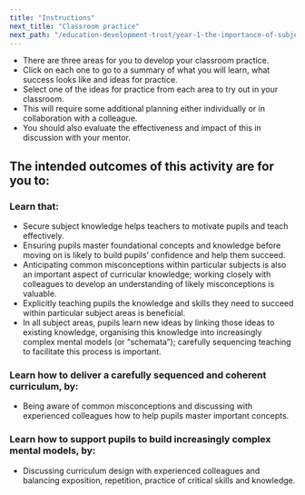 ```yaml
---
title: "Instructions"
next_title: "Classroom practice"
next_path: "/education-development-trust/year-1-the-importance-of-subject-and-curriculum-knowledge/spring-week-5-ect-classroom-practice"
---
```


- There are three areas for you to develop your classroom practice.
- Click on each one to go to a summary of what you will learn, what success looks like and ideas for practice.
- Select one of the ideas for practice from each area to try out in your classroom.
- This will require some additional planning either individually or in collaboration with a colleague.
- You should also evaluate the effectiveness and impact of this in discussion with your mentor.

## The intended outcomes of this activity are for you to:

### Learn that:

- Secure subject knowledge helps teachers to motivate pupils and teach effectively.
- Ensuring pupils master foundational concepts and knowledge before moving on is likely to build pupils’ confidence and help them succeed.
- Anticipating common misconceptions within particular subjects is also an important aspect of curricular knowledge; working closely with colleagues to develop an understanding of likely misconceptions is valuable.
- Explicitly teaching pupils the knowledge and skills they need to succeed within particular subject areas is beneficial.
- In all subject areas, pupils learn new ideas by linking those ideas to existing knowledge, organising this knowledge into increasingly complex mental models (or “schemata”); carefully sequencing teaching to facilitate this process is important.

### Learn how to deliver a carefully sequenced and coherent curriculum, by:

- Being aware of common misconceptions and discussing with experienced colleagues how to help pupils master important concepts.

### Learn how to support pupils to build increasingly complex mental models, by:

- Discussing curriculum design with experienced colleagues and balancing exposition, repetition, practice of critical skills and knowledge.

